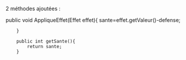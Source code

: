 
2 méthodes ajoutées : 

public void AppliqueEffet(Effet effet){
            sante=effet.getValeur()-defense;
            
        }
        
        public int getSante(){
            return sante;
        }
        
